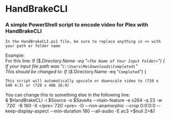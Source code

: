 # HandBrakeCLI
### A simple PowerShell script to encode video for Plex with HandBrakeCLI

`In the HandBrakeCLI.ps1 file, be sure to replace anything in <> with your path or folder name`

Example:  
For this line: If ($_.Directory.Name -eq "`<The Name of Your Input Folder>`") {  
If your input file path was "`C:\Users\Me\Downloads\Completed\`"  
This should be changed to: If ($_.Directory.Name -eq "`Completed`") {  

`This script will automatically upscale or downscale video to (720 x 540 4:3) or (720 x 406 16:9)`

You can change this to something else in the following line:  
& $HandBrakeCLI -i $Source -o $SaveAs --main-feature -e x264 -q 23 -w `720` -B 160 -X </pre>`720`<pre> -O --non-anamorphic --crop 0:0:0:0 --keep-display-aspect --min-duration 180 --all-audio -E ac3 >$null 2>&1
